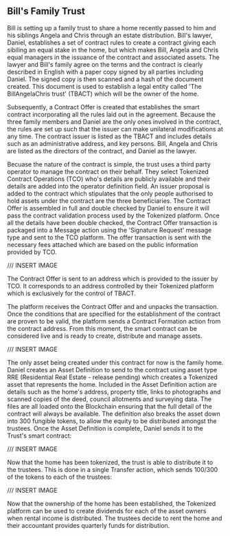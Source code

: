 ## Bill's Family Trust
Bill is setting up a family trust to share a home recently passed to him and his siblings Angela and Chris through an estate distribution.
Bill's lawyer, Daniel, establishes a set of contract rules to create a contract giving each sibiling an equal stake in the home, but which makes Bill, Angela and Chris equal managers in the issuance of the contract and associated assets.
The lawyer and Bill's family agree on the terms and the contract is clearly described in English with a paper copy signed by all parties including Daniel.
The signed copy is then scanned and a hash of the document created.
This document is used to establish a legal entity called 'The BillAngelaChris trust' (TBACT) which will be the owner of the home.

Subsequently, a Contract Offer is created that establishes the smart contract incorporating all the rules laid out in the agreement. Because the three family members and Daniel are the only ones involved in the contract, the rules are set up such that the issuer can make unilateral modifications at any time.
The contract issuer is listed as the TBACT and includes details such as an administrative address, and key persons. Bill, Angela and Chris are listed as the directors of the contract, and Daniel as the lawyer. 

Becuase the nature of the contract is simple, the trust uses a third party operator to manage the contract on their behalf. They select Tokenized Contract Operations (TCO) who's details are publicly available and their details are added into the operator definition field.
An issuer proposal is added to the contract which stipulates that the only people authorised to hold assets under the contract are the three beneficiaries.
The Contract Offer is assembled in full and double checked by Daniel to ensure it will pass the contract validation process used by the Tokenized platform. Once all the details have been double checked, the Contract Offer transaction is packaged into a Message action using the 'Signature Request' message type and sent to the TCO platform. The offer transaction is sent with the necessary fees attached which are based on the public information provided by TCO.

/// INSERT IMAGE

The Contract Offer is sent to an address which is provided to the issuer by TCO. It corresponds to an address controlled by their Tokenized platform which is exclusively for the control of TBACT.

The platform receives the Contract Offer and and unpacks the transaction. Once the conditions that are specified for the establishment of the contract are proven to be valid, the platform sends a Contract Formation action from the contract address. From this moment, the smart contract can be considered live and is ready to create, distribute and manage assets.

/// INSERT IMAGE

The only asset being created under this contract for now is the family home. Daniel creates an Asset Definition to send to the contract using asset type RRE (Residential Real Estate - release pending) which creates a Tokenized asset that represents the home. Included in the Asset Definition action are details such as the home's address, property title, links to photographs and scanned copies of the deed, council allotments and surveying data. The files are all loaded onto the Blockchain ensuring that the full detail of the contract will always be available.
The definition also breaks the asset down into 300 fungible tokens, to allow the equity to be distributed amongst the trustees.
Once the Asset Definition is complete, Daniel sends it to the Trust's smart contract:

/// INSERT IMAGE

Now that the home has been tokenized, the trust is able to distribute it to the trustees. This is done in a single Transfer action, which sends 100/300 of the tokens to each of the trustees:

/// INSERT IMAGE

Now that the ownership of the home has been established, the Tokenized platform can be used to create dividends for each of the asset owners when rental income is distributed. The trustees decide to rent the home and their accountant provides quarterly funds for distribution.
